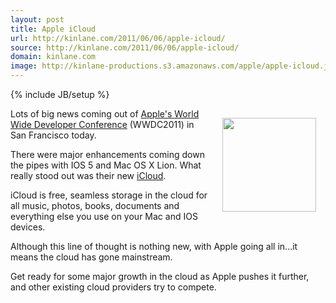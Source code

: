 ```yaml
---
layout: post
title: Apple iCloud
url: http://kinlane.com/2011/06/06/apple-icloud/
source: http://kinlane.com/2011/06/06/apple-icloud/
domain: kinlane.com
image: http://kinlane-productions.s3.amazonaws.com/apple/apple-icloud.jpg
---
```

{% include JB/setup %}<p><img style="padding: 15px;" src="http://kinlane-productions.s3.amazonaws.com/apple/apple-icloud.jpg" alt="" width="150" align="right" />Lots of big news coming out of <a title="Apple's World Wide Developer Conference" href="http://developer.apple.com/wwdc/">Apple's World Wide Developer Conference</a> (WWDC2011) in San Francisco today.<p></p>
There were major enhancements coming down the pipes with IOS 5 and Mac OS X Lion.  What really stood out was their new <a title="iCloud" href="http://www.apple.com/icloud/">iCloud</a>.<p></p>
iCloud is free, seamless storage in the cloud for all music, photos, books, documents and everything else you use on your Mac and IOS devices.<p></p>
Although this line of thought is nothing new, with Apple going all in...it means the cloud has gone mainstream.<p></p>
Get ready for some major growth in the cloud as Apple pushes it further, and other existing cloud providers try to compete.</p>
